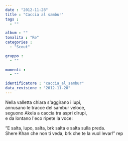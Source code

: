 ```yaml
---
date : "2012-11-28"
title : "Caccia al sambur"
tags : 
  - ""

album : ""
tonalita : "Re"
categories : 
  - "Scout"

gruppo : 
  - ""

momenti : 
  - ""

identificatore : "caccia_al_sambur"
data_revisione : "2012-11-28"
---
```

  
  
Nella valletta chiara s'aggirano i lupi,   
annusano le tracce del sambur veloce,  
seguono Akela a caccia tra aspri dirupi,  
e da lontano l'eco ripete la voce:  
  
  
“E salta, lupo, salta, brk salta e salta sulla preda.  
Shere Khan che non ti veda, brk che te la vuol levar!” rep  
  
